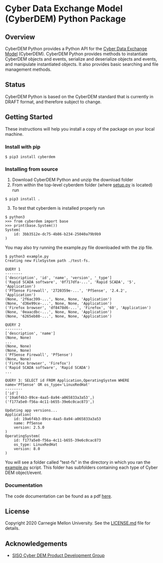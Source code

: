 # Cyber Data Exchange Model (CyberDEM) Python Package

## Overview
CyberDEM Python provides a Python API for the [Cyber Data Exchange Model](https://www.sisostds.org/StandardsActivities/DevelopmentGroups/CyberDEMPDG.aspx) (CyberDEM). CyberDEM Python provides methods to instantiate CyberDEM objects and events, serialize and deserialize objects and events, and manipulate instantiated objects. It also provides basic searching and file management methods. 

## Status

CyberDEM Python is based on the CyberDEM standard that is currently in DRAFT format, and therefore subject to change. 

## Getting Started

These instructions will help you install a copy of the package on your local machine.

### Install with pip

```
$ pip3 install cyberdem
```

### Installing from source

1. Download CyberDEM Python and unzip the download folder
2. From within the top-level cyberdem folder (where [setup.py](setup.py) is located) run

```
$ pip3 install .
```

3. To test that cyberdem is installed properly run

```
$ python3
>>> from cyberdem import base
>>> print(base.System())
System(
    id: 3bb3512e-dc75-4b86-b234-25040a79b9b9
)
```

You may also try running the example.py file downloaded with the zip file.

```
$ python3 example.py
Creating new FileSystem path ./test-fs.

QUERY 1
--------
['description', 'id', 'name', 'version', '_type']
('Rapid SCADA software', '0f717dfa-...', 'Rapid SCADA', '5', 'Application')
('PfSense Firewall', '2720359e-...', 'PfSense', '2.4.2', 'Application')
(None, '2f6ac399-...', None, None, 'Application')
(None, 'd36e99ce-...', None, None, 'Application')
('Firefox browser', 'df8478d6-...', 'Firefox', '60', 'Application')
(None, '0eaacdbc-...', None, None, 'Application')
(None, '6265eb88-...', None, None, 'Application')

QUERY 2
--------
['description', 'name']
(None, None)
...
(None, None)
(None, None)
('PfSense Firewall', 'PfSense')
(None, None)
('Firefox browser', 'Firefox')
('Rapid SCADA software', 'Rapid SCADA')
...

QUERY 3: SELECT id FROM Application,OperatingSystem WHERE name='PfSense' OR os_type='LinuxRedHat'
--------
['id']
('19a6f4b3-89ce-4aa5-8a94-a065833a3a53',)
('f177a5e0-f56a-4c11-b655-39e6c0cac873',)

Updating app versions...
Application(
    id: 19a6f4b3-89ce-4aa5-8a94-a065833a3a53
    name: PfSense
    version: 2.5.0
)
OperatingSystem(
    id: f177a5e0-f56a-4c11-b655-39e6c0cac873
    os_type: LinuxRedHat
    version: 8.0
)
```

You will see a folder called "test-fs" in the directory in which you ran the [example.py](example.py) script. This folder has subfolders containing each type of Cyber DEM object/event.

### Documentation

The code documentation can be found as a pdf [here](assets/cyberdempython.pdf).

## License

Copyright 2020 Carnegie Mellon University. See the [LICENSE.md](LICENSE.md) file for details.

## Acknowledgements

- [SISO Cyber DEM Product Development Group](https://www.sisostds.org/StandardsActivities/DevelopmentGroups/CyberDEMPDG.aspx)